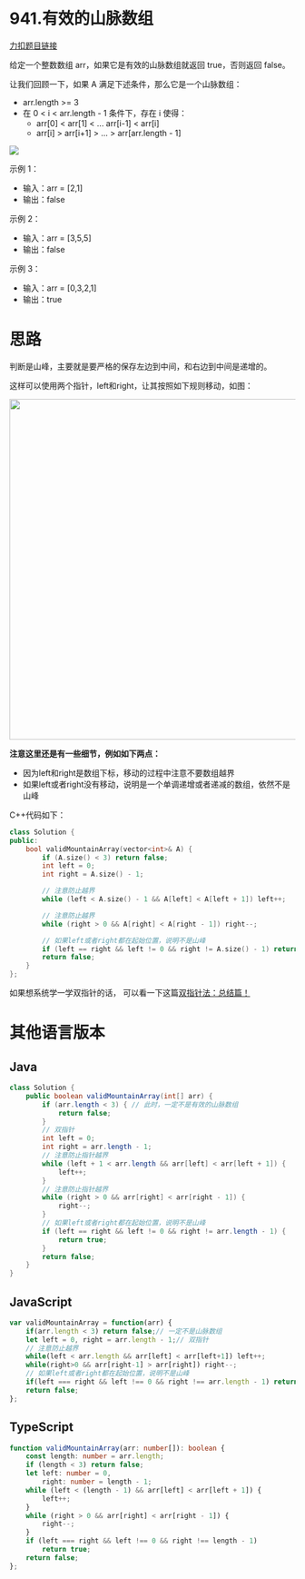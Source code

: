 
# 941.有效的山脉数组

[力扣题目链接](https://leetcode.cn/problems/valid-mountain-array/)

给定一个整数数组 arr，如果它是有效的山脉数组就返回 true，否则返回 false。

让我们回顾一下，如果 A 满足下述条件，那么它是一个山脉数组：

* arr.length >= 3
* 在 0 < i < arr.length - 1 条件下，存在 i 使得：
    * arr[0] < arr[1] < ... arr[i-1] < arr[i]
    * arr[i] > arr[i+1] > ... > arr[arr.length - 1]

![](https://code-thinking-1253855093.file.myqcloud.com/pics/20210729103604.png)

示例 1：
* 输入：arr = [2,1]
* 输出：false

示例 2：
* 输入：arr = [3,5,5]
* 输出：false

示例 3：
* 输入：arr = [0,3,2,1]
* 输出：true


# 思路

判断是山峰，主要就是要严格的保存左边到中间，和右边到中间是递增的。

这样可以使用两个指针，left和right，让其按照如下规则移动，如图：

<img src='https://code-thinking.cdn.bcebos.com/pics/941.有效的山脉数组.png' width=600> </img></div>

**注意这里还是有一些细节，例如如下两点：**

* 因为left和right是数组下标，移动的过程中注意不要数组越界
* 如果left或者right没有移动，说明是一个单调递增或者递减的数组，依然不是山峰

C++代码如下：

```CPP
class Solution {
public:
    bool validMountainArray(vector<int>& A) {
        if (A.size() < 3) return false;
        int left = 0;
        int right = A.size() - 1;

        // 注意防止越界
        while (left < A.size() - 1 && A[left] < A[left + 1]) left++;

        // 注意防止越界
        while (right > 0 && A[right] < A[right - 1]) right--;

        // 如果left或者right都在起始位置，说明不是山峰
        if (left == right && left != 0 && right != A.size() - 1) return true;
        return false;
    }
};
```

如果想系统学一学双指针的话， 可以看一下这篇[双指针法：总结篇！](https://programmercarl.com/双指针总结.html)

# 其他语言版本

## Java

```java
class Solution {
    public boolean validMountainArray(int[] arr) {
        if (arr.length < 3) { // 此时，一定不是有效的山脉数组
            return false;
        }
        // 双指针
        int left = 0;
        int right = arr.length - 1;
        // 注意防止指针越界
        while (left + 1 < arr.length && arr[left] < arr[left + 1]) {
            left++;
        }
        // 注意防止指针越界
        while (right > 0 && arr[right] < arr[right - 1]) {
            right--;
        }
        // 如果left或者right都在起始位置，说明不是山峰
        if (left == right && left != 0 && right != arr.length - 1) {
            return true;
        }
        return false;
    }
}
```


## JavaScript

```js
var validMountainArray = function(arr) {
    if(arr.length < 3) return false;// 一定不是山脉数组
    let left = 0, right = arr.length - 1;// 双指针
    // 注意防止越界
    while(left < arr.length && arr[left] < arr[left+1]) left++;
    while(right>0 && arr[right-1] > arr[right]) right--;
    // 如果left或者right都在起始位置，说明不是山峰
    if(left === right && left !== 0 && right !== arr.length - 1) return true;
    return false;
};
```

## TypeScript

```typescript
function validMountainArray(arr: number[]): boolean {
    const length: number = arr.length;
    if (length < 3) return false;
    let left: number = 0,
        right: number = length - 1;
    while (left < (length - 1) && arr[left] < arr[left + 1]) {
        left++;
    }
    while (right > 0 && arr[right] < arr[right - 1]) {
        right--;
    }
    if (left === right && left !== 0 && right !== length - 1)
        return true;
    return false;
};
```
